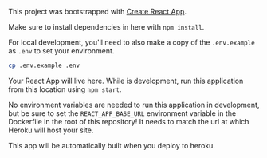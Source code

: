 This project was bootstrapped with [Create React App](https://github.com/facebook/create-react-app).

Make sure to install dependencies in here with `npm install`.

For local development, you'll need to also make a copy of the `.env.example` as `.env` to set your environment.

```bash
cp .env.example .env
```

Your React App will live here.  While is development, run this application from this location using `npm start`.

No environment variables are needed to run this application in development, but be sure to set the `REACT_APP_BASE_URL` environment variable in the Dockerfile in the root of this repository! It needs to match the url at which Heroku will host your site.

This app will be automatically built when you deploy to heroku.
